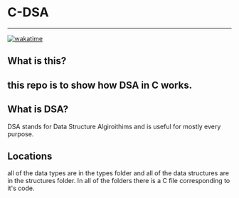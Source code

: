 # C-DSA
----
[![wakatime](https://wakatime.com/badge/user/e8ce1a81-0a62-4ce5-bb06-c50d3f924814/project/b01b828c-a6f0-4540-a6ec-b1946dbdfa13.svg)](https://wakatime.com/badge/user/e8ce1a81-0a62-4ce5-bb06-c50d3f924814/project/b01b828c-a6f0-4540-a6ec-b1946dbdfa13)

## What is this?
this repo is to show how DSA in C works.
----

## What is DSA?
DSA stands for Data Structure Algiroithims and is useful for mostly every purpose.

## Locations
all of the data types are in the types folder and all of the data structures are in the structures folder.
In all of the folders there is a C file corresponding to it's code.